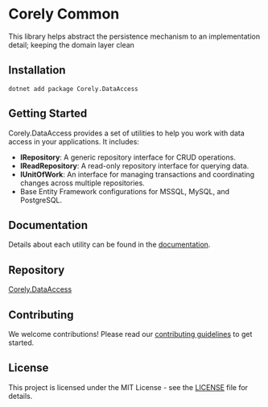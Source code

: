 # Corely Common
This library helps abstract the persistence mechanism to an implementation detail; keeping the domain layer clean

## Installation
`dotnet add package Corely.DataAccess`

## Getting Started
Corely.DataAccess provides a set of utilities to help you work with data access in your applications. It includes:

- **IRepository**: A generic repository interface for CRUD operations.
- **IReadRepository**: A read-only repository interface for querying data.
- **IUnitOfWork**: An interface for managing transactions and coordinating changes across multiple repositories.
- Base Entity Framework configurations for MSSQL, MySQL, and PostgreSQL.


## Documentation
Details about each utility can be found in the [documentation](https://github.com/ultrabstrong/Corely.DataAccess/blob/master/Docs/index.md).

## Repository
[Corely.DataAccess](https://github.com/ultrabstrong/Corely.DataAccess)

## Contributing
We welcome contributions! Please read our [contributing guidelines](CONTRIBUTING.md) to get started.

## License
This project is licensed under the MIT License - see the [LICENSE](LICENSE) file for details.
